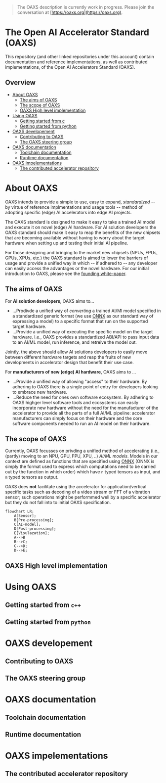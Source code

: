 > The OAXS description is currently work in progress. Please join the conversation at [https://oaxs.org](https://oaxs.org).


# The Open AI Accelerator Standard (OAXS)

This repository (and other linked repositories under this account) contain documentation and reference implementations, as well as contributed implementations, of the Open AI Accelerators Standard (OAXS).

## Overview

* [About OAXS](#About-OAXS)
	* [The aims of OAXS](#The-aims-of-OAXS)
	* [The scope of OAXS]()
	* [OAXS High level implementation]()
* [Using OAXS]()
	* [Getting started from c]()
	* [Getting started from python]()
* [OAXS developement]()
	* [Contributing to OAXS]()
	* [The OAXS steering group]()
* [OAXS documentation]()
	* [Toolchain documentation]()
	* [Runtime documentation]()
* [OAXS impelementations](#OAXS-impelementations)
	* [The contributed accelerator repository]() 

	
# About OAXS

OAXS intends to provide a simple to use, easy to expand, *standardized* -- by virtue of reference implmentations and usage tools -- method of adopting specific (edge) AI accelerators into edge AI projects. 

The OAXS standard is designed to make it easy to take a trained AI model and execute it on novel (edge) AI hardware. For AI solution developers the OAXS standard should make it easy to reap the benefits of the new chipsets that are becoming available without having to worry about the target hardware when setting up and testing their initial AI pipeline. 

For those designing and bringing to the market new chipsets (NPUs, FPUs, GPUs, XPUs, etc.) the OAXS standard is aimed to lower the barriers of usage and provide a unified way in which -- if adhered to -- any developer can easily access the advantages or the novel hardware. For our initial introduction to OAXS, please see the [founding white-paper](https://www.networkoptix.com/blog/2024/03/05/introducing-the-open-ai-accelerator-standard).


## The aims of OAXS

For **AI solution developers**, OAXS aims to...

* ...Prodivde a unified way of *converting* a trained AI/Ml model specified in a standardized generic format (we use [ONNX]() as our standard way of expressing a model) to a specific format that run on the supported target hardware.
* ...Provide a unified way of executing the specific model on the target hardware. I.e., OAXS provides a standardized ABI/API to pass input data to an AI/ML model, run inference, and retreive the model out.

Jointly, the above should allow AI solutions developers to easily move between different hardware targets and reap the fruits of new developments in accelerator design that benefit their use case.

For **manufacturers of new (edge) AI hardware**, OAXS aims to ...

* ...Provide a unified way of allowing "access" to their hardware. By adhering to OAXS there is a single point of entry for developers looking to embrace new hardware.
* ...Reduce the need for ones own software ecosystem. By adhering to OAXS highger level software tools and ecosystems can easily incorporate new hardware without the need for the manufacturer of the accelerator to provide all the parts of a full AI/ML pipeline: accelerator manufacturers can simply focus on their hardware and the core software components needed to run an AI model on their hardware.


## The scope of OAXS

Currently, OAXS focusses on privding a unified method of accelerating (i.e., (partly) moving to an NPU, GPU, FPU, XPU, ..) *AI/ML models*. Models in our context are defined as functions that are specified using [ONNX]() (ONNX is simply the format used to express which computations need to be carried out by the function in which order) which have `n` typed tensors as input, and `m` typed tensors as output. 

OAXS does **not** facilitate using the accelerator for application/vertical specific tasks such as decoding of a video stream or FFT of a vibration sensor; such operations might be performmed well by a specific accelerator but they do not fall into to initial OAXS specification.

```mermaid
flowchart LR;
    A[Sensor];
    B[Pre-processing];
    C[AI-model];
    D[Post-processing];
    E[Visulazation];
    A-->B
    B-->C;
    C-->D;
    D-->E;
```



## OAXS High level implementation
# Using OAXS
## Getting started from `c++`
## Getting started from `python`
# OAXS developement
## Contributing to OAXS
## The OAXS steering group
# OAXS documentation
## Toolchain documentation
## Runtime documentation
# OAXS impelementations
## The contributed accelerator repository   